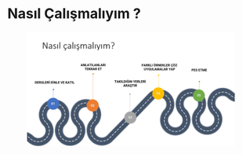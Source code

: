 # Nasıl Çalışmalıyım ?

<figure><img src="../../.gitbook/assets/image (1).png" alt=""><figcaption></figcaption></figure>
